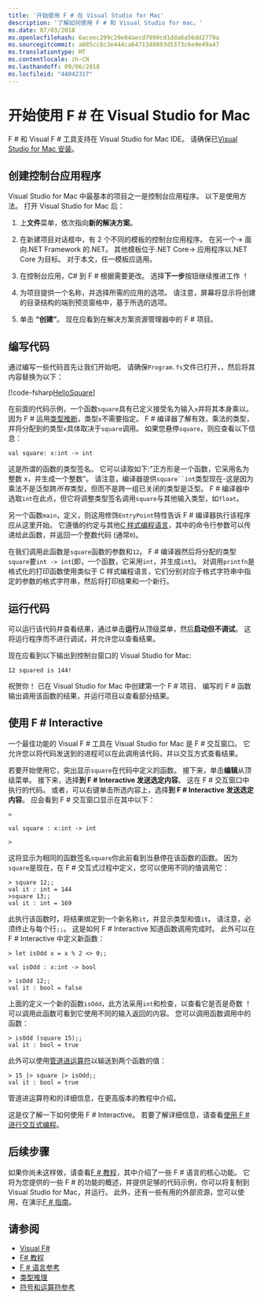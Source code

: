 ```yaml
---
title: '开始使用 F # 在 Visual Studio for Mac'
description: '了解如何使用 F # 和 Visual Studio for mac。'
ms.date: 07/03/2018
ms.openlocfilehash: 6aceec299c29e04aecd7999cd1dda6a56dd2779a
ms.sourcegitcommit: a885cc8c3e444ca6471348893d5373c6e9e49a47
ms.translationtype: MT
ms.contentlocale: zh-CN
ms.lasthandoff: 09/06/2018
ms.locfileid: "44042317"
---
```

# <a name="get-started-with-f-in-visual-studio-for-mac"></a>开始使用 F # 在 Visual Studio for Mac

F # 和 Visual F # 工具支持在 Visual Studio for Mac IDE。 请确保已[Visual Studio for Mac 安装](install-fsharp.md#install-f-with-visual-studio-for-mac)。

## <a name="creating-a-console-application"></a>创建控制台应用程序

Visual Studio for Mac 中最基本的项目之一是控制台应用程序。  以下是使用方法。  打开 Visual Studio for Mac 后：

1. 上**文件**菜单，依次指向**新的解决方案**。

2.  在新建项目对话框中，有 2 个不同的模板的控制台应用程序。  在另一个-> 面向.NET Framework 的.NET。  其他模板位于.NET Core-> 应用程序以.NET Core 为目标。  对于本文，任一模板应适用。

3. 在控制台应用，C# 到 F # 根据需要更改。  选择**下一步**按钮继续推进工作 ！  

4. 为项目提供一个名称，并选择所需的应用的选项。  请注意，屏幕将显示将创建的目录结构的端到预览窗格中，基于所选的选项。  

5. 单击 **“创建”**。  现在应看到在解决方案资源管理器中的 F # 项目。

## <a name="writing-your-code"></a>编写代码

通过编写一些代码首先让我们开始吧。  请确保`Program.fs`文件已打开，，然后将其内容替换为以下：

[!code-fsharp[HelloSquare](../../../samples/snippets/fsharp/getting-started/hello-square.fs)]

在前面的代码示例，一个函数`square`具有已定义接受名为输入`x`并将其本身乘以。  因为 F # 运用[类型推断](../language-reference/type-inference.md)，类型`x`不需要指定。  F # 编译器了解有效，乘法的类型，并将分配到的类型`x`具体取决于`square`调用。  如果您悬停`square`，则应查看以下信息：

```
val square: x:int -> int
```

这是所谓的函数的类型签名。  它可以读取如下:"正方形是一个函数，它采用名为整数 x，并生成一个整数"。  请注意，编译器提供`square``int`类型现在-这是因为乘法不是泛型跨*所有*类型，但而不是跨一组已关闭的类型是泛型。  F # 编译器中选取`int`在此点，但它将调整类型签名调用`square`与其他输入类型，如`float`。

另一个函数`main`，定义，则这用修饰`EntryPoint`特性告诉 F # 编译器执行该程序应从这里开始。  它遵循的约定与其他[C 样式编程语言](https://en.wikipedia.org/wiki/Entry_point#C_and_C.2B.2B)，其中的命令行参数可以传递给此函数，并返回一个整数代码 (通常`0`)。

在我们调用此函数是`square`函数的参数和`12`。  F # 编译器然后将分配的类型`square`要`int -> int`(即，一个函数，它采用`int`，并生成`int`)。  对调用`printfn`是格式化的打印函数使用类似于 C 样式编程语言，它们分别对应于格式字符串中指定的参数的格式字符串，然后将打印结果和一个新行。

## <a name="running-your-code"></a>运行代码

可以运行该代码并查看结果，通过单击**运行**从顶级菜单，然后**启动但不调试**。  这将运行程序而不进行调试，并允许您以查看结果。

现在应看到以下输出到控制台窗口的 Visual Studio for Mac:

```
12 squared is 144!
```

祝贺你！  已在 Visual Studio for Mac 中创建第一个 F # 项目、 编写的 F # 函数输出调用该函数的结果，并运行项目以查看部分结果。

## <a name="using-f-interactive"></a>使用 F # Interactive

一个最佳功能的 Visual F # 工具在 Visual Studio for Mac 是 F # 交互窗口。  它允许您以将代码发送到的进程可以在此调用该代码，并以交互方式查看结果。

若要开始使用它，突出显示`square`在代码中定义的函数。  接下来，单击**编辑**从顶级菜单。  接下来，选择**到 F # Interactive 发送选定内容**。  这在 F # 交互窗口中执行的代码。  或者，可以右键单击所选内容上，选择**到 F # Interactive 发送选定内容**。  应会看到 F # 交互窗口显示在其中以下：

```
>

val square : x:int -> int

>
```

这将显示为相同的函数签名`square`你此前看到当悬停在该函数的函数。  因为`square`是现在，在 F # 交互式过程中定义，您可以使用不同的值调用它：

```
> square 12;;
val it : int = 144
>square 13;;
val it : int = 169
```

此执行该函数时，将结果绑定到一个新名称`it`，并显示类型和值`it`。  请注意，必须终止与每个行`;;`。  这是如何 F # Interactive 知道函数调用完成时。  此外可以在 F # Interactive 中定义新函数：

```
> let isOdd x = x % 2 <> 0;;

val isOdd : x:int -> bool

> isOdd 12;;
val it : bool = false
```

上面的定义一个新的函数`isOdd`，此方法采用`int`和检查，以查看它是否是奇数 ！  可以调用此函数可看到它使用不同的输入返回的内容。  您可以调用函数调用中的函数：

```
> isOdd (square 15);;
val it : bool = true
```

此外可以使用[管道进运算符](../language-reference/symbol-and-operator-reference/index.md)以输送到两个函数的值：

```
> 15 |> square |> isOdd;;
val it : bool = true
```

管道进运算符和的详细信息，在更高版本的教程中介绍。

这是仅了解一下如何使用 F # Interactive。  若要了解详细信息，请查看[使用 F # 进行交互式编程](../tutorials/fsharp-interactive/index.md)。

## <a name="next-steps"></a>后续步骤

如果你尚未这样做，请查看[F # 教程](../tour.md)，其中介绍了一些 F # 语言的核心功能。  它将为您提供的一些 F # 的功能的概述，并提供足够的代码示例，你可以将复制到 Visual Studio for Mac，并运行。  此外，还有一些有用的外部资源，您可以使用，在演示[F # 指南](../index.md)。

## <a name="see-also"></a>请参阅

- [Visual F#](../index.md)  
- [F# 教程](../tour.md)  
- [F # 语言参考](../language-reference/index.md)  
- [类型推理](../language-reference/type-inference.md)  
- [符号和运算符参考](../language-reference/symbol-and-operator-reference/index.md)  
